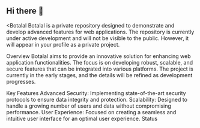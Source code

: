 ## Hi there 👋

<Botalal
Botalal is a private repository designed to demonstrate and develop advanced features for web applications. The repository is currently under active development and will not be visible to the public. However, it will appear in your profile as a private project.

Overview
Botalal aims to provide an innovative solution for enhancing web application functionalities. The focus is on developing robust, scalable, and secure features that can be integrated into various platforms. The project is currently in the early stages, and the details will be refined as development progresses.

Key Features
Advanced Security: Implementing state-of-the-art security protocols to ensure data integrity and protection.
Scalability: Designed to handle a growing number of users and data without compromising performance.
User Experience: Focused on creating a seamless and intuitive user interface for an optimal user experience.
Status
